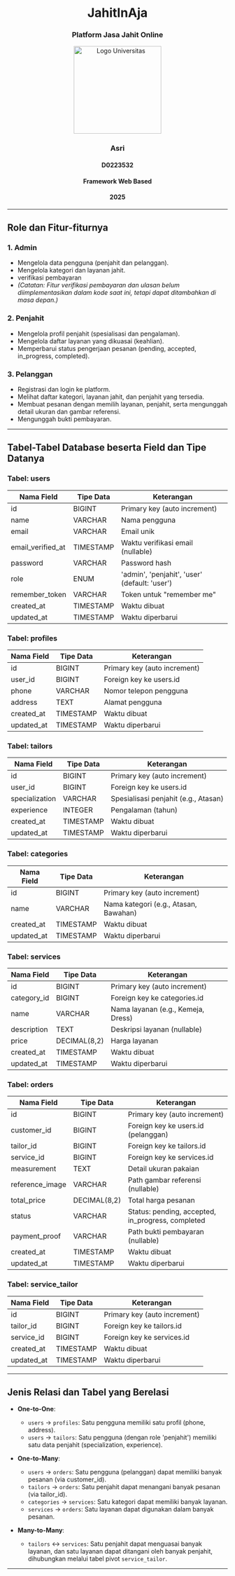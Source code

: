 <h1 align="center">JahitlnAja</h1>

<h3 align="center">Platform Jasa Jahit Online</h3>

<p align="center">
  <img src="https://github.com/user-attachments/assets/191c51a4-97a2-451a-84ee-6e6527d81644" width="200" alt="Logo Universitas"/>
</p>

<h3 align="center">Asri</h3>

<h4 align="center">D0223532</h4>

<h4 align="center">Framework Web Based</h4>

<h4 align="center">2025</h4>

---

## **Role dan Fitur-fiturnya**

### 1. **Admin**
- Mengelola data pengguna (penjahit dan pelanggan).
- Mengelola kategori dan layanan jahit.
- verifikasi pembayaran
- *(Catatan: Fitur verifikasi pembayaran dan ulasan belum diimplementasikan dalam kode saat ini, tetapi dapat ditambahkan di masa depan.)*

### 2. **Penjahit**
- Mengelola profil penjahit (spesialisasi dan pengalaman).
- Mengelola daftar layanan yang dikuasai (keahlian).
- Memperbarui status pengerjaan pesanan (pending, accepted, in_progress, completed).

### 3. **Pelanggan**
- Registrasi dan login ke platform.
- Melihat daftar kategori, layanan jahit, dan penjahit yang tersedia.
- Membuat pesanan dengan memilih layanan, penjahit, serta mengunggah detail ukuran dan gambar referensi.
- Mengunggah bukti pembayaran.

---

## **Tabel-Tabel Database beserta Field dan Tipe Datanya**

### **Tabel: users**

| Nama Field         | Tipe Data  | Keterangan                           |
|--------------------|------------|--------------------------------------|
| id                 | BIGINT     | Primary key (auto increment)         |
| name               | VARCHAR    | Nama pengguna                        |
| email              | VARCHAR    | Email unik                           |
| email_verified_at  | TIMESTAMP  | Waktu verifikasi email (nullable)    |
| password           | VARCHAR    | Password hash                        |
| role               | ENUM       | 'admin', 'penjahit', 'user' (default: 'user') |
| remember_token     | VARCHAR    | Token untuk "remember me"            |
| created_at         | TIMESTAMP  | Waktu dibuat                         |
| updated_at         | TIMESTAMP  | Waktu diperbarui                     |

### **Tabel: profiles**

| Nama Field  | Tipe Data  | Keterangan                           |
|-------------|------------|--------------------------------------|
| id          | BIGINT     | Primary key (auto increment)         |
| user_id     | BIGINT     | Foreign key ke users.id              |
| phone       | VARCHAR    | Nomor telepon pengguna               |
| address     | TEXT       | Alamat pengguna                      |
| created_at  | TIMESTAMP  | Waktu dibuat                         |
| updated_at  | TIMESTAMP  | Waktu diperbarui                     |

### **Tabel: tailors**

| Nama Field      | Tipe Data  | Keterangan                           |
|-----------------|------------|--------------------------------------|
| id              | BIGINT     | Primary key (auto increment)         |
| user_id         | BIGINT     | Foreign key ke users.id              |
| specialization  | VARCHAR    | Spesialisasi penjahit (e.g., Atasan) |
| experience      | INTEGER    | Pengalaman (tahun)                   |
| created_at      | TIMESTAMP  | Waktu dibuat                         |
| updated_at      | TIMESTAMP  | Waktu diperbarui                     |

### **Tabel: categories**

| Nama Field  | Tipe Data  | Keterangan                           |
|-------------|------------|--------------------------------------|
| id          | BIGINT     | Primary key (auto increment)         |
| name        | VARCHAR    | Nama kategori (e.g., Atasan, Bawahan) |
| created_at  | TIMESTAMP  | Waktu dibuat                         |
| updated_at  | TIMESTAMP  | Waktu diperbarui                     |

### **Tabel: services**

| Nama Field    | Tipe Data  | Keterangan                           |
|---------------|------------|--------------------------------------|
| id            | BIGINT     | Primary key (auto increment)         |
| category_id   | BIGINT     | Foreign key ke categories.id         |
| name          | VARCHAR    | Nama layanan (e.g., Kemeja, Dress)   |
| description   | TEXT       | Deskripsi layanan (nullable)         |
| price         | DECIMAL(8,2) | Harga layanan                       |
| created_at    | TIMESTAMP  | Waktu dibuat                         |
| updated_at    | TIMESTAMP  | Waktu diperbarui                     |

### **Tabel: orders**

| Nama Field       | Tipe Data  | Keterangan                           |
|------------------|------------|--------------------------------------|
| id               | BIGINT     | Primary key (auto increment)         |
| customer_id      | BIGINT     | Foreign key ke users.id (pelanggan)  |
| tailor_id        | BIGINT     | Foreign key ke tailors.id            |
| service_id       | BIGINT     | Foreign key ke services.id           |
| measurement      | TEXT       | Detail ukuran pakaian                |
| reference_image  | VARCHAR    | Path gambar referensi (nullable)     |
| total_price      | DECIMAL(8,2) | Total harga pesanan                 |
| status           | VARCHAR    | Status: pending, accepted, in_progress, completed |
| payment_proof    | VARCHAR    | Path bukti pembayaran (nullable)     |
| created_at       | TIMESTAMP  | Waktu dibuat                         |
| updated_at       | TIMESTAMP  | Waktu diperbarui                     |

### **Tabel: service_tailor**

| Nama Field  | Tipe Data  | Keterangan                           |
|-------------|------------|--------------------------------------|
| id          | BIGINT     | Primary key (auto increment)         |
| tailor_id   | BIGINT     | Foreign key ke tailors.id            |
| service_id  | BIGINT     | Foreign key ke services.id           |
| created_at  | TIMESTAMP  | Waktu dibuat                         |
| updated_at  | TIMESTAMP  | Waktu diperbarui                     |

---

## **Jenis Relasi dan Tabel yang Berelasi**

- **One-to-One**:
  - `users` → `profiles`: Satu pengguna memiliki satu profil (phone, address).
  - `users` → `tailors`: Satu pengguna (dengan role 'penjahit') memiliki satu data penjahit (specialization, experience).

- **One-to-Many**:
  - `users` → `orders`: Satu pengguna (pelanggan) dapat memiliki banyak pesanan (via customer_id).
  - `tailors` → `orders`: Satu penjahit dapat menangani banyak pesanan (via tailor_id).
  - `categories` → `services`: Satu kategori dapat memiliki banyak layanan.
  - `services` → `orders`: Satu layanan dapat digunakan dalam banyak pesanan.

- **Many-to-Many**:
  - `tailors` ↔ `services`: Satu penjahit dapat menguasai banyak layanan, dan satu layanan dapat ditangani oleh banyak penjahit, dihubungkan melalui tabel pivot `service_tailor`.

---
